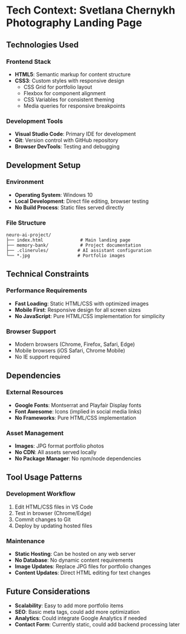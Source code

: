 # Tech Context: Svetlana Chernykh Photography Landing Page

## Technologies Used

### Frontend Stack
- **HTML5**: Semantic markup for content structure
- **CSS3**: Custom styles with responsive design
  - CSS Grid for portfolio layout
  - Flexbox for component alignment
  - CSS Variables for consistent theming
  - Media queries for responsive breakpoints

### Development Tools
- **Visual Studio Code**: Primary IDE for development
- **Git**: Version control with GitHub repository
- **Browser DevTools**: Testing and debugging

## Development Setup

### Environment
- **Operating System**: Windows 10
- **Local Development**: Direct file editing, browser testing
- **No Build Process**: Static files served directly

### File Structure
```
neuro-ai-project/
├── index.html              # Main landing page
├── memory-bank/            # Project documentation
├── .clinerules/           # AI assistant configuration
└── *.jpg                  # Portfolio images
```

## Technical Constraints

### Performance Requirements
- **Fast Loading**: Static HTML/CSS with optimized images
- **Mobile First**: Responsive design for all screen sizes
- **No JavaScript**: Pure HTML/CSS implementation for simplicity

### Browser Support
- Modern browsers (Chrome, Firefox, Safari, Edge)
- Mobile browsers (iOS Safari, Chrome Mobile)
- No IE support required

## Dependencies

### External Resources
- **Google Fonts**: Montserrat and Playfair Display fonts
- **Font Awesome**: Icons (implied in social media links)
- **No Frameworks**: Pure HTML/CSS implementation

### Asset Management
- **Images**: JPG format portfolio photos
- **No CDN**: All assets served locally
- **No Package Manager**: No npm/node dependencies

## Tool Usage Patterns

### Development Workflow
1. Edit HTML/CSS files in VS Code
2. Test in browser (Chrome/Edge)
3. Commit changes to Git
4. Deploy by updating hosted files

### Maintenance
- **Static Hosting**: Can be hosted on any web server
- **No Database**: No dynamic content requirements
- **Image Updates**: Replace JPG files for portfolio changes
- **Content Updates**: Direct HTML editing for text changes

## Future Considerations
- **Scalability**: Easy to add more portfolio items
- **SEO**: Basic meta tags, could add more optimization
- **Analytics**: Could integrate Google Analytics if needed
- **Contact Form**: Currently static, could add backend processing later
